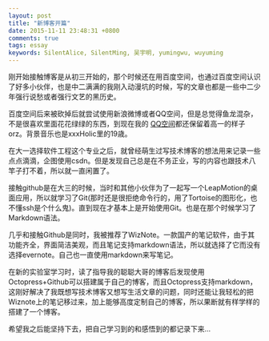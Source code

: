 ```yaml
---
layout: post
title: "新博客开篇"
date: 2015-11-11 23:48:31 +0800
comments: true
tags: essay
keywords: SilentAlice, SilentMing, 吴宇明, yumingwu, wuyuming
---
```

刚开始接触博客是从初三开始的，那个时候还在用百度空间，也通过百度空间认识了好多小伙伴，也是中二满满的我刚入动漫坑的时候，写的文章也都是一些中二少年强行说愁或者强行文艺的黑历史。

百度空间后来被砍掉后就尝试使用新浪微博或者QQ空间，但是总觉得鱼龙混杂，不是很喜欢里面花花绿绿的东西，到现在我的 <a href="http://user.qzone.qq.com/271541331">QQ空间</a>都还保留着高一的样子orz。背景音乐也是xxxHolic里的19歳。

在大一选择软件工程这个专业之后，就曾经萌生过写技术博客的想法用来记录一些点点滴滴，企图使用csdn。但是发现自己总是在不务正业，写的内容也跟技术八竿子打不着，所以就一直闲置了。

接触github是在大三的时候，当时和其他小伙伴为了一起写一个LeapMotion的桌面应用，所以就学习了Git(那时还是很拒绝命令行的，用了Tortoise的图形化，也不懂ssh是个什么鬼)。直到现在才基本上是开始使用Git。也是在那个时候学习了Markdown语法。

几乎和接触Github是同时，我被推荐了WizNote。一款国产的笔记软件，由于其功能齐全，界面简洁美观，而且笔记支持markdown语法，所以就选择了它而没有选择evernote。自己也一直使用markdown来写笔记。


在新的实验室学习时，读了指导我的聪聪大哥的博客后发现使用Octopress+Github可以搭建属于自己的博客，而且Octopress支持markdown，这刚好解决了我既想写技术博客又想写生活文章的问题，同时还能让我轻松的把Wiznote上的笔记移过来，加上能够高度定制自己的博客，所以果断就有样学样的搭建了一个博客。

希望我之后能坚持下去，把自己学习到的和感悟到的都记录下来...
